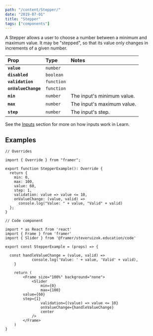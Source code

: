 ```yaml
---
path: "/content/Stepper/"
date: "2019-07-01"
title: "Stepper"
tags: ["components"]
---
```


A Stepper allows a user to choose a number between a minimum and maximum value.
It may be "stepped", so that its value only changes in increments of a given
number.

| Prop                | Type       | Notes                      |
| :------------------ | :--------- | :------------------------- |
| **`value`**         | `number`   |                            |
| **`disabled`**      | `boolean`  |                            |
| **`validation`**    | `function` |                            |
| **`onValueChange`** | `function` |                            |
| **`min`**           | `number`   | The input's minimum value. |
| **`max`**           | `number`   | The input's maximum value. |
| **`step`**          | `number`   | The input's step.          |

See the [Inputs](https://framer-learn-docs.netlify.com/content/Inputs) section
for more on how inputs work in Learn.

## Examples

```tsx
// Overrides

import { Override } from "framer";

export function StepperExample(): Override {
  return {
    min: 0,
    max: 100,
    value: 60,
    step: 1,
    validation: value => value <= 10,
    onValueChange: (value, valid) =>
      console.log("Value: " + value, "Valid" + valid)
  };
}
```

```tsx
// Code component

import * as React from 'react'
import { Frame } from 'framer'
import { Slider } from '@framer/steveruizok.education/code'

export const StepperExample = (props) => {

  const handleValueChange = (value, valid) =>
			console.log('Value: ' + value, 'Valid' + valid),
	}

	return (
		<Frame size="100%" background="none">
			<Slider
				min={0}
				max={100}
        value={60}
        step={1}
				validation={(value) => value <= 10}
				onValueChange={handleValueChange}
				center
			/>
		</Frame>
	)
}
```
